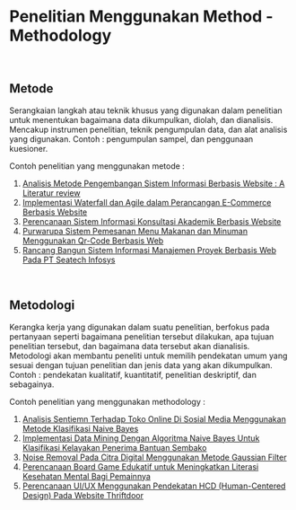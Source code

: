 # Penelitian Menggunakan Method - Methodology

<br>

## Metode

Serangkaian langkah atau teknik khusus yang digunakan dalam penelitian untuk menentukan bagaimana data dikumpulkan, diolah, dan dianalisis. Mencakup instrumen penelitian, teknik pengumpulan data, dan alat analisis yang digunakan.
Contoh : pengumpulan sampel, dan penggunaan kuesioner.

Contoh penelitian yang menggunakan metode :

1. [Analisis Metode Pengembangan Sistem Informasi Berbasis Website : A Literatur review](Penelitian_Method/ANALISIS_METODE_PENGEMBANGAN_SISTEM_INFORMASI_BERBASIS_WEBSITE-A_LITERATUR_REVIEW.pdf)
2. [Implementasi Waterfall dan Agile dalam Perancangan E-Commerce Berbasis Website](Penelitian_Method/IMPLEMENTASI_WATERFALL_DAN_AGILE_DALAM_PERANCANGAN_E-COMMERCE_ALAT_MUSIK_BERBASIS_WEBSITE.pdf)
3. [Perencanaan Sistem Informasi Konsultasi Akademik Berbasis Website](Penelitian_Method/PERANCANGAN_SISTEM_INFORMASI_KONSULTASI_AKADEMIK_BERBASIS_WEBSITE.pdf)
4. [Purwarupa Sistem Pemesanan Menu Makanan dan Minuman Menggunakan Qr-Code Berbasis Web](Penelitian_Method/PURWARUPA_SISTEM_PEMESANAN_MENU_MAKANAN_DAN_MINUMAN_MENGGUNAKAN_OR-CODE_BERBASIS_WEB.pdf)
5. [Rancang Bangun Sistem Informasi Manajemen Proyek Berbasis Web Pada PT Seatech Infosys](Penelitian_Method/RANCANG_BANGUN_SISTEM_INFORMASI_MANAJEMEN_PROYEK_BERBASIS_WEB_PADA_PT_SEATECH_INFFOSYS.pdf)

<br>

## Metodologi

Kerangka kerja yang digunakan dalam suatu penelitian, berfokus pada pertanyaan seperti bagaimana penelitian tersebut dilakukan, apa tujuan penelitian tersebut, dan bagaimana data tersebut akan dianalisis. Metodologi akan membantu peneliti untuk memilih pendekatan umum yang sesuai dengan tujuan penelitian dan jenis data yang akan dikumpulkan.
Contoh : pendekatan kualitatif, kuantitatif, penelitian deskriptif, dan sebagainya.

Contoh penelitian yang menggunakan methodology :

1. [Analisis Sentiemn Terhadap Toko Online Di Sosial Media Menggunakan Metode Klasifikasi Naive Bayes ](<Penelitian_Methodology/ANALISIS_SENTIMEN_TERHADAP_TOKO_ONLINE-DI_SOSIAL_MEDIA_MENGGUNAKAN_METODE_KLASIFIKASI_NAIVE_BAYES_(STUDI_KASUS-FACEBOOK_PAGE_BERRYBENKA).pdf>)
2. [Implementasi Data Mining Dengan Algoritma Naive Bayes Untuk Klasifikasi Kelayakan Penerima Bantuan Sembako](Penelitian_Methodology/IMPLEMENTASI_DATA_MINING_DENGAN_ALGORITMA_NAIVE_BAYES_UNTUK_KLASIFIKASI_KELAYAKAN_PENERIMA_BANTUAN_SEMBAKO.pdf)
3. [Noise Removal Pada Citra Digital Menggunakan Metode Gaussian Filter](Penelitian_Methodology/NOOISE_REMOVAL_PADA_CITRA_DIGITAL_MENGGUNAKAN_METODE_GAUSSIAN_FILTER.pdf)
4. [Perencanaan Board Game Edukatif untuk Meningkatkan Literasi Kesehatan Mental Bagi Pemainnya](Penelitian_Methodology/PERANCANGAN_BOARD_GAME_EDUKATIF_UNTUK_MENINGKATKAN_LITERASI_KESEHATAN_MENTAL_BAGI_PEMAINNYA.pdf)
5. [Perencanaan UI/UX Menggunakan Pendekatan HCD (Human-Centered Design) Pada Website Thriftdoor](<Penelitian_Methodology/PERANCANGAN_UIUX_MENGGUNAKAN_PENDEKATAN_HCD_(HUMAN-CENTERED_DESIGN)_PADA%20WEBSITE_THRIFTDOOR.pdf>)

